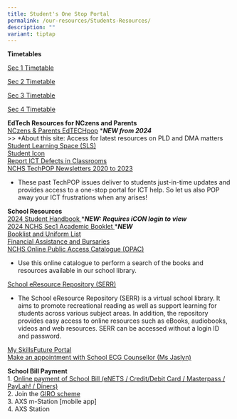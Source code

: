 ```yaml
---
title: Student's One Stop Portal
permalink: /our-resources/Students-Resources/
description: ""
variant: tiptap
---
```

<p><strong>Timetables</strong>
</p>
<p><a href="https://drive.google.com/file/d/1OzqkmDoKmfnibAsrutMGpWMuLsPWppil/view?usp=drive_link" rel="noopener noreferrer nofollow" target="_blank">Sec 1 Timetable </a>
</p>
<p><a href="https://drive.google.com/file/d/1bG8b8GIDaX6tq3SdCOs7uYOBCmbwHcVR/view?usp=drive_link" rel="noopener noreferrer nofollow" target="_blank">Sec 2 Timetable</a>
</p>
<p><a href="https://drive.google.com/file/d/1JVuPgYg9LsizbqpdW5R-bXqvJT-203Hc/view?usp=drive_link" rel="noopener noreferrer nofollow" target="_blank">Sec 3 Timetable</a>
</p>
<p><a href="https://drive.google.com/file/d/1ZbT685TIL3XIjkrH-SLWozxkmbuMTCK2/view?usp=drive_link" rel="noopener noreferrer nofollow" target="_blank">Sec 4 Timetable</a>
</p>
<p></p>
<p><strong>EdTech Resources for NCzens and Parents</strong>
<br><a href="https://sites.google.com/moe.edu.sg/nchs-edtechpop/home" rel="noopener noreferrer nofollow" target="_blank">NCzens &amp; Parents EdTECHpop</a> *<strong><em>NEW from 2024</em></strong> 
<br>&gt;&gt; *About this site: Access for latest resources on PLD and DMA
matters
<br><a href="https://learning.moe.edu.sg/" rel="noopener noreferrer nofollow" target="_blank">Student Learning Space (SLS)</a>
<br><a href="https://workspace.google.com/dashboard" rel="noopener noreferrer nofollow" target="_blank">Student Icon</a>
<br><a href="https://go.gov.sg/nchs-ict-defects" rel="noopener noreferrer nofollow" target="_blank">Report ICT Defects in Classrooms</a>
<br><a href="https://www.google.com/url?q=https%3A%2F%2Fsites.google.com%2Fmoe.edu.sg%2Fnchs-create-curate-connect%2Ftechpop&amp;sa=D&amp;sntz=1&amp;usg=AOvVaw2Obot5AyPr9eJW12G_XD7s" rel="noopener noreferrer nofollow" target="_blank">NCHS TechPOP Newsletters 2020 to 2023</a>
</p>
<ul data-tight="true" class="tight">
<li>
<p>These past TechPOP issues deliver to students just-in-time updates and
provides access to a one-stop portal for ICT help. So let us also POP away
your ICT frustrations when any arises!</p>
</li>
</ul>
<p><strong>School Resources</strong>
<br><a href="https://drive.google.com/drive/folders/1wu9OVEz7I4xxgH6IRVTTjInJEqMerZrR?usp=sharing" rel="noopener noreferrer nofollow" target="_blank">2024 Student Handbook </a>*<strong><em>NEW: Requires iCON login to view</em></strong>
<br><a href="https://drive.google.com/file/d/1b8krxJ72j3lbUuS3nMbaOVWm7i0duxhD/view?usp=drive_link" rel="noopener noreferrer nofollow" target="_blank">2024 NCHS Sec1 Academic Booklet </a>*<strong><em>NEW</em></strong>
<br><a href="https://drive.google.com/drive/folders/0B0NLoi7jhnNmc2RKRTF2bjVLTHM?usp=sharing" rel="noopener noreferrer nofollow" target="_blank">Booklist and Uniform List</a>
<br><a href="https://www.nanchiauhigh.moe.edu.sg/Financial-Assistance-and-Bursaries/" rel="noopener noreferrer nofollow" target="_blank">Financial Assistance and Bursaries</a>
<br><a href="https://www.google.com/url?q=https%3A%2F%2Fschoolibrary.moe.edu.sg%2Fnanchiauhigh%2Fcgi-bin%2Fspydus.exe%2FMSGTRN%2FWPAC%2FHOME&amp;sa=D&amp;sntz=1&amp;usg=AOvVaw0rI74OclwQ5RVSxfT5t-xL" rel="noopener noreferrer nofollow" target="_blank">NCHS Online Public Access Catalogue (OPAC)</a>
</p>
<ul data-tight="true" class="tight">
<li>
<p>Use this online catalogue to perform a search of the books and resources
available in our school library.</p>
</li>
</ul>
<p><a href="https://www.google.com/url?q=https%3A%2F%2Fschoolibrary.moe.edu.sg%2Feresourcessec%2Fcgi-bin%2Fspydus.exe%2FMSGTRN%2FWPAC%2FHOME&amp;sa=D&amp;sntz=1&amp;usg=AOvVaw0ymmJ06Cj8ZjuhPM4cilk1" rel="noopener noreferrer nofollow" target="_blank">School eResource Repository (SERR)</a>
</p>
<ul data-tight="true" class="tight">
<li>
<p>The School eResource Repository (SERR) is a virtual school library. It
aims to promote recreational reading as well as support learning for students
across various subject areas. In addition, the repository provides easy
access to online resources such as eBooks, audiobooks, videos and web resources.
SERR can be accessed without a login ID and password.</p>
</li>
</ul>
<p><a href="https://www.google.com/url?q=https%3A%2F%2Fwww.myskillsfuture.gov.sg%2Fcontent%2Fstudent%2Fen%2Fsecondary.html&amp;sa=D&amp;sntz=1&amp;usg=AOvVaw0WuL8c2C26ICwnoaEUyV39" rel="noopener noreferrer nofollow" target="_blank">My SkillsFuture Portal</a>
<br><a href="http://go.gov.sg/nchs" rel="noopener noreferrer nofollow" target="_blank">Make an appointment with School ECG Counsellor (Ms Jaslyn)</a>
</p>
<p><strong>School Bill Payment</strong>
<br>1. <a href="https://e-station.axs.com.sg/AXSOnline/external_apps/landing_page.php?bn=4ac28577e0795b27e2e52d9da0d1cc6444b109cee884cd66f9662a6e4e31d7c86e6d6da7d5662e1eadbcb2b3f811582e" rel="noopener noreferrer nofollow" target="_blank">Online payment of&nbsp;School Bill (eNETS / Credit/Debit Card / Masterpass / PayLah! / Diners)</a>&nbsp;
<br>2. Join the&nbsp;<a href="https://www.moe.gov.sg/financial-matters/fees/egiro" rel="noopener noreferrer nofollow" target="_blank">GIRO scheme</a>
<br>3. AXS m-Station [mobile app]&nbsp;
<br>4. AXS Station&nbsp;</p>